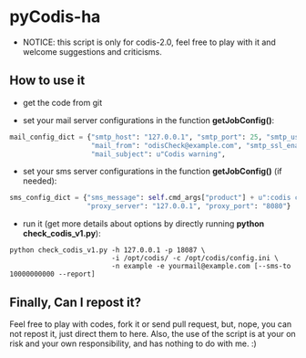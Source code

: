 # pyCodis-ha

* NOTICE: this script is only for codis-2.0, feel free to play with it and welcome suggestions and criticisms.

## How to use it

* get the code from git

* set your mail server configurations in the function **getJobConfig()**:

```python
mail_config_dict = {"smtp_host": "127.0.0.1", "smtp_port": 25, "smtp_user": "xxx", "smtp_password": "xxx", 
                    "mail_from": "odisCheck@example.com", "smtp_ssl_enable": False, 
                    "mail_subject": u"Codis warning",
```

* set your sms server configurations in the function **getJobConfig()** (if needed):

```python
sms_config_dict = {"sms_message": self.cmd_args["product"] + u":codis cluster has some problems.",
                   "proxy_server": "127.0.0.1", "proxy_port": "8080"}
```

* run it (get more details about options by directly running **python check_codis_v1.py**):
```shell
python check_codis_v1.py -h 127.0.0.1 -p 18087 \
                         -i /opt/codis/ -c /opt/codis/config.ini \
                         -n example -e yourmail@example.com [--sms-to 10000000000 --report]
```
## Finally, Can I repost it?

Feel free to play with codes, fork it or send pull request, but, nope, you can not repost it, just direct them to here. Also, the use of the script is at your on risk and your own responsibility, and has nothing to do with me. :)
